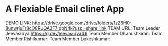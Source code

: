 # A Flexiable Email clinet App
DEMO LINK:
https://drive.google.com/drive/folders/1zZ6H0-8unwrjuFr8cO8RJQA3F7_qpN4k?usp=share_link
TEAM URL:
Team Leader Jeevasurya:https://g.dev/jeevasurya46
Team Member Dhanushkiran:
Team Member Rishikumar:
Team Member Lokeshkumar:
